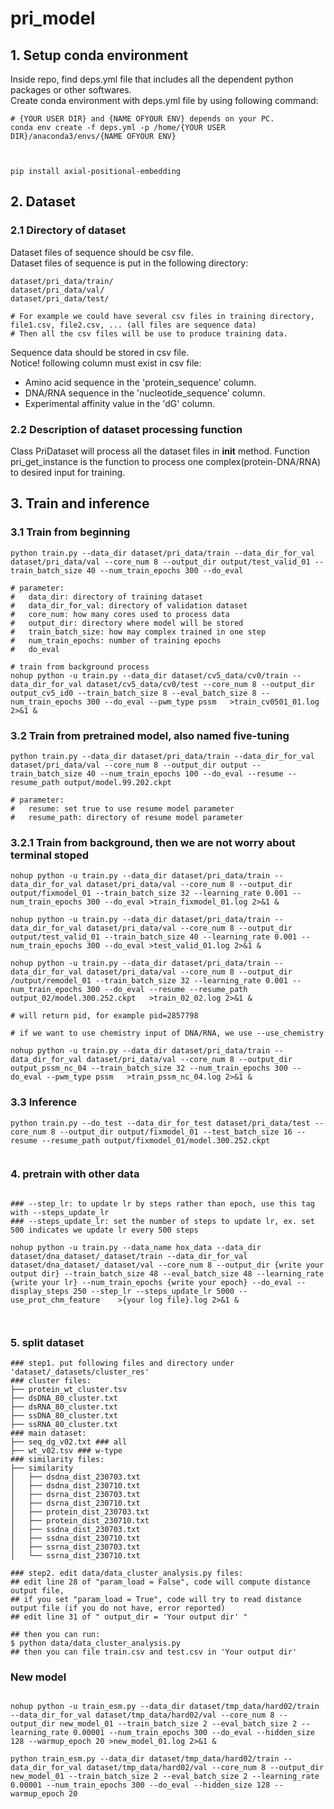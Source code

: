 # pri_model


## 1. Setup conda environment
Inside repo, find deps.yml file that includes all the dependent python packages or other softwares.  
Create conda environment with deps.yml file by using following command:
```
# {YOUR USER DIR} and {NAME OFYOUR ENV} depends on your PC.
conda env create -f deps.yml -p /home/{YOUR USER DIR}/anaconda3/envs/{NAME OFYOUR ENV}



pip install axial-positional-embedding
```

## 2. Dataset
### 2.1 Directory of dataset
Dataset files of sequence should be csv file.  
Dataset files of sequence is put in the following directory:
```
dataset/pri_data/train/
dataset/pri_data/val/
dataset/pri_data/test/

# For example we could have several csv files in training directory, file1.csv, file2.csv, ... (all files are sequence data)
# Then all the csv files will be use to produce training data.
```
Sequence data should be stored in csv file.  
Notice! following column must exist in csv file:
- Amino acid sequence in the 'protein_sequence' column.  
- DNA/RNA sequence in the 'nucleotide_sequence' column.  
- Experimental affinity value in the 'dG' column.  

### 2.2 Description of dataset processing function
Class PriDataset will process all the dataset files in __init__ method.
Function pri_get_instance is the function to process one complex(protein-DNA/RNA) to desired input for training.

## 3. Train and inference
### 3.1 Train from beginning
```
python train.py --data_dir dataset/pri_data/train --data_dir_for_val dataset/pri_data/val --core_num 8 --output_dir output/test_valid_01 --train_batch_size 40 --num_train_epochs 300 --do_eval

# parameter:
#   data_dir: directory of training dataset
#   data_dir_for_val: directory of validation dataset
#   core_num: how many cores used to process data
#   output_dir: directory where model will be stored
#   train_batch_size: how may complex trained in one step
#   num_train_epochs: number of training epochs
#   do_eval

# train from background process
nohup python -u train.py --data_dir dataset/cv5_data/cv0/train --data_dir_for_val dataset/cv5_data/cv0/test --core_num 8 --output_dir output_cv5_id0 --train_batch_size 8 --eval_batch_size 8 --num_train_epochs 300 --do_eval --pwm_type pssm   >train_cv0501_01.log 2>&1 &

```

### 3.2 Train from pretrained model, also named five-tuning
```
python train.py --data_dir dataset/pri_data/train --data_dir_for_val dataset/pri_data/val --core_num 8 --output_dir output --train_batch_size 40 --num_train_epochs 100 --do_eval --resume --resume_path output/model.99.202.ckpt 

# parameter:
#   resume: set true to use resume model parameter
#   resume_path: directory of resume model parameter
```

### 3.2.1 Train from background, then we are not worry about terminal stoped
```
nohup python -u train.py --data_dir dataset/pri_data/train --data_dir_for_val dataset/pri_data/val --core_num 8 --output_dir output/fixmodel_01 --train_batch_size 32 --learning_rate 0.001 --num_train_epochs 300 --do_eval >train_fixmodel_01.log 2>&1 &

nohup python -u train.py --data_dir dataset/pri_data/train --data_dir_for_val dataset/pri_data/val --core_num 8 --output_dir output/test_valid_01 --train_batch_size 40 --learning_rate 0.001 --num_train_epochs 300 --do_eval >test_valid_01.log 2>&1 &

nohup python -u train.py --data_dir dataset/pri_data/train --data_dir_for_val dataset/pri_data/val --core_num 8 --output_dir /output/remodel_01 --train_batch_size 32 --learning_rate 0.001 --num_train_epochs 300 --do_eval --resume --resume_path output_02/model.300.252.ckpt   >train_02_02.log 2>&1 &

# will return pid, for example pid=2857798

# if we want to use chemistry input of DNA/RNA, we use --use_chemistry

nohup python -u train.py --data_dir dataset/pri_data/train --data_dir_for_val dataset/pri_data/val --core_num 8 --output_dir output_pssm_nc_04 --train_batch_size 32 --num_train_epochs 300 --do_eval --pwm_type pssm   >train_pssm_nc_04.log 2>&1 &

```

### 3.3 Inference
```
python train.py --do_test --data_dir_for_test dataset/pri_data/test --core_num 8 --output_dir output/fixmodel_01 --test_batch_size 16 --resume --resume_path output/fixmodel_01/model.300.252.ckpt


```


### 4. pretrain with other data
```

### --step_lr: to update lr by steps rather than epoch, use this tag with --steps_update_lr
### --steps_update_lr: set the number of steps to update lr, ex. set 500 indicates we update lr every 500 steps 

nohup python -u train.py --data_name hox_data --data_dir dataset/dna_dataset/_dataset/train --data_dir_for_val dataset/dna_dataset/_dataset/val --core_num 8 --output_dir {write your output dir} --train_batch_size 48 --eval_batch_size 48 --learning_rate {write your lr} --num_train_epochs {write your epoch} --do_eval --display_steps 250 --step_lr --steps_update_lr 5000 --use_prot_chm_feature    >{your log file}.log 2>&1 &



```


### 5. split dataset
```
### step1. put following files and directory under 'dataset/_datasets/cluster_res'
### cluster files:
├── protein_wt_cluster.tsv 
├── dsDNA_80_cluster.txt
├── dsRNA_80_cluster.txt
├── ssDNA_80_cluster.txt
├── ssRNA_80_cluster.txt
### main dataset:
├── seq_dg_v02.txt ### all
├── wt_v02.tsv ### w-type
### similarity files:
├── similarity
│   ├── dsdna_dist_230703.txt
│   ├── dsdna_dist_230710.txt
│   ├── dsrna_dist_230703.txt
│   ├── dsrna_dist_230710.txt
│   ├── protein_dist_230703.txt
│   ├── protein_dist_230710.txt
│   ├── ssdna_dist_230703.txt
│   ├── ssdna_dist_230710.txt
│   ├── ssrna_dist_230703.txt
│   └── ssrna_dist_230710.txt

### step2. edit data/data_cluster_analysis.py files:
## edit line 28 of "param_load = False", code will compute distance output file,
## if you set "param_load = True", code will try to read distance output file (if you do not have, error reported)
## edit line 31 of " output_dir = 'Your output dir' "

## then you can run:
$ python data/data_cluster_analysis.py
## then you can file train.csv and test.csv in 'Your output dir'
```


### New model
```

nohup python -u train_esm.py --data_dir dataset/tmp_data/hard02/train --data_dir_for_val dataset/tmp_data/hard02/val --core_num 8 --output_dir new_model_01 --train_batch_size 2 --eval_batch_size 2 --learning_rate 0.00001 --num_train_epochs 300 --do_eval --hidden_size 128 --warmup_epoch 20 >new_model_01.log 2>&1 &

python train_esm.py --data_dir dataset/tmp_data/hard02/train --data_dir_for_val dataset/tmp_data/hard02/val --core_num 8 --output_dir new_model_01 --train_batch_size 2 --eval_batch_size 2 --learning_rate 0.00001 --num_train_epochs 300 --do_eval --hidden_size 128 --warmup_epoch 20

```